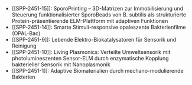 - [[SPP-2451-15]]: SporoPrinting – 3D-Matrizen zur Immobilisierung und Steuerung funktionalisierter SporoBeads von B. subtilis als strukturierte Protein-präsentierende ELM-Plattform mit adaptiven Funktionen
- [[SPP-2451-14]]: Smarte Stimuli-responsive opaleszente Bakterienfilme (OPAL-Bac)
- [[SPP-2451-9]]: Lebende Elektro-Biokatalysatoren für Sensorik und Reinigung
- [[SPP-2451-10]]: Living Plasmonics: Verteilte Umweltsensorik mit photolumineszenten Sensor-ELM durch enzymatische Kopplung bakterieller Sensorik mit Nanoplasmonik
- [[SPP-2451-1]]: Adaptive Biomaterialien durch mechano-modulierende Bakterien
